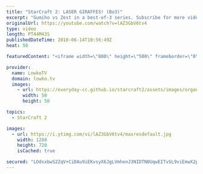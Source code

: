 ```yaml
---
title: "StarCraft 2: LASER GIRAFFES! (Bo3)"
excerpt: "Gumiho vs Zest in a best-of-3 series. Subscribe for more videos: http://lowko.tv/youtube Dark vs Rogue: https://goo.gl/PRf8Gq  Gumiho and Zest are both easily in the top 10 of the current best players in StarCraft 2. In this match they face off against each other.  Support me on Patreon: http://www.patreon.com/lowkotv"
originalUrl: https://youtube.com/watch?v=lAZ3GbV6tv4
type: video
length: PT44M43S
publishedDateTime: 2018-06-14T10:56:49Z
heat: 50

featuredContent: "<iframe width=\"800\" height=\"500\" frameborder=\"0\" src=\"https://www.youtube.com/embed/lAZ3GbV6tv4\" allow=\"accelerometer; autoplay; encrypted-media; gyroscope; picture-in-picture\" allowfullscreen></iframe>"

provider:
  name: LowkoTV
  domain: lowko.tv
  images:
    - url: https://everyday-cc.github.io/starcraft2/assets/images/organizations/lowko.tv-50x50.jpg
      width: 50
      height: 50

topics:
  - StarCraft 2

images:
  - url: https://i.ytimg.com/vi/lAZ3GbV6tv4/maxresdefault.jpg
    width: 1280
    height: 720
    isCached: true

secured: "LOdsxbwS2ZqV+CiDAu9iEKvsyX6JgLVmhenJ3NIDTN0UqwEITvSL9viEmwX2p89Q8kCebhS3SbQZQvx0+Kn8CQ/1I9FB+P/w8J4VgsKXkmvEK9XS4jXSieGipyeFRiyALHSx3VDOd0S3PKQqPbZ4kROGIqu6ZaM/0qqGNs8ASE1f+PvJJ+Ni/o4Lh5sUzUtsn8H3VUKdLBlSFJXd95l31RBRek3C1kXL3ip4B6MoLxC8LqGe52rnD47phOa+wgkJ+hSId4v41OBQlfO2nHJrT+QIgu4V4RAAXJ+n5+Qg623ZznmezgJOpTNmPGNC5Vv6PprWh/F65wixB2LgeJnM7o1KIGTJPUgw/ByoStwONcThIT4K/s7x2XpJwq5kL2HNKYcJgd05er2tooW929qnAFybi+wguTwaSCQVJyf6OJCM7zgKwGlaRQyRk8sS3y10;D0s2UFFZ3n1dhOLmTsd9GA=="
---
```


